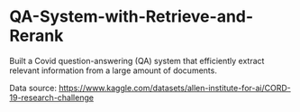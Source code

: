 # QA-System-with-Retrieve-and-Rerank
Built a Covid question-answering (QA) system that efficiently extract relevant information from a large amount of documents.

Data source: https://www.kaggle.com/datasets/allen-institute-for-ai/CORD-19-research-challenge
